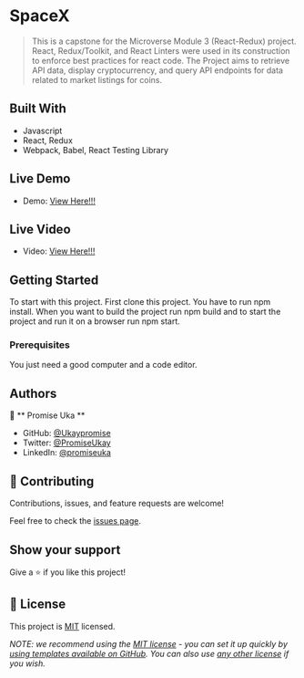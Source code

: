 # SpaceX

> This is a capstone for the Microverse Module 3 (React-Redux) project. React, Redux/Toolkit, and React Linters were used in its construction to enforce best practices for react code. The Project aims to retrieve API data, display cryptocurrency, and query API endpoints for data related to market listings for coins.


## Built With

- Javascript
- React, Redux
- Webpack, Babel, React Testing Library

## Live Demo
- Demo: [View Here!!!](https://www.loom.com/share/1bb909ddd99a4143b5187c3129c3ab04)
## Live Video
- Video: [View Here!!!](https://www.loom.com/share/1bb909ddd99a4143b5187c3129c3ab04)
## Getting Started

To start with this project. First clone this project. You have to run npm install. When you want to build the project run npm build and to start the project and run it on a browser run npm start. 

### Prerequisites

You just need a good computer and a code editor. 

## Authors

👤 ** Promise Uka **

- GitHub: [@Ukaypromise](https://github.com/Ukaypromise)
- Twitter: [@PromiseUkay](https://twitter.com/PromiseUkay)
- LinkedIn: [@promiseuka](https://www.linkedin.com/in/promiseuka/)

## 🤝 Contributing

Contributions, issues, and feature requests are welcome!

Feel free to check the [issues page](https://github.com/wadaudzai/math-magicians/issues).

## Show your support

Give a ⭐️ if you like this project!

## 📝 License

This project is [MIT](./LICENSE) licensed.

_NOTE: we recommend using the [MIT license](https://choosealicense.com/licenses/mit/) - you can set it up quickly by [using templates available on GitHub](https://docs.github.com/en/communities/setting-up-your-project-for-healthy-contributions/adding-a-license-to-a-repository). You can also use [any other license](https://choosealicense.com/licenses/) if you wish._